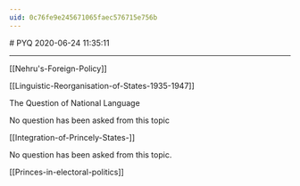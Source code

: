 ```yaml
---
uid: 0c76fe9e245671065faec576715e756b
---
```


﻿# PYQ
2020-06-24 11:35:11
            
---

[[Nehru's-Foreign-Policy]]

[[Linguistic-Reorganisation-of-States-1935-1947]]



The Question of National Language


No question has been asked from this topic

[[Integration-of-Princely-States-]]

No question has been asked from this topic.

[[Princes-in-electoral-politics]]





